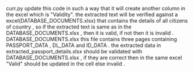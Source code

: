 curr.py update this code in such a way that it will create another column in the excel which is "Validity". the extracted text will be verified against a excel(DATABASE_DOCUMENTS.xlsx) that contains the details of all citizens of country , so if the extracted text is same as in the DATABASE_DOCUMENTS.xlsx , then it is valid, if not then it is invalid . DATABASE_DOCUMENTS.xlsx this file contains three pages containing PASSPORT_DATA , DL_DATA and ID_DATA . the extracted data in extracted_passport_details.xlsx should be validated with DATABASE_DOCUMENTS.xlsx , if they are correct then in the same excel "Valid" should be updated in the cell else invalid .
